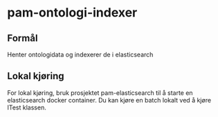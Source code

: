 # pam-ontologi-indexer

## Formål
Henter ontologidata og indexerer de i elasticsearch 
 
## Lokal kjøring
For lokal kjøring, bruk prosjektet pam-elasticsearch til å starte en elasticsearch docker container.
Du kan kjøre en batch lokalt ved å kjøre ITest klassen.
